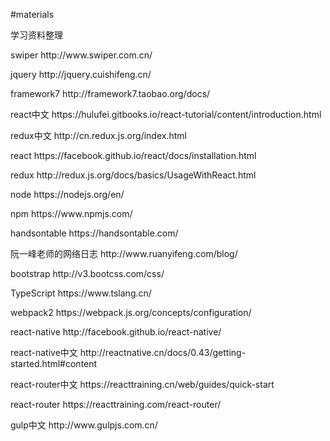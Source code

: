 #materials

<p>学习资料整理</p>

<p>swiper http://www.swiper.com.cn/</p>
<p>jquery http://jquery.cuishifeng.cn/</p>
<p>framework7 http://framework7.taobao.org/docs/</p>
<p>react中文 https://hulufei.gitbooks.io/react-tutorial/content/introduction.html</p>
<p>redux中文 http://cn.redux.js.org/index.html</p>
<p>react https://facebook.github.io/react/docs/installation.html</p>
<p>redux http://redux.js.org/docs/basics/UsageWithReact.html</p>
<p>node https://nodejs.org/en/</p>
<p>npm https://www.npmjs.com/</p>
<p>handsontable https://handsontable.com/</p>
<p>阮一峰老师的网络日志 http://www.ruanyifeng.com/blog/</p>
<p>bootstrap http://v3.bootcss.com/css/</p>
<p>TypeScript https://www.tslang.cn/</p>
<p>webpack2 https://webpack.js.org/concepts/configuration/</p>
<p>react-native http://facebook.github.io/react-native/</p>
<p>react-native中文 http://reactnative.cn/docs/0.43/getting-started.html#content</p>
<p>react-router中文 https://reacttraining.cn/web/guides/quick-start</p>
<p>react-router https://reacttraining.com/react-router/</p>
<p>gulp中文 http://www.gulpjs.com.cn/</p>